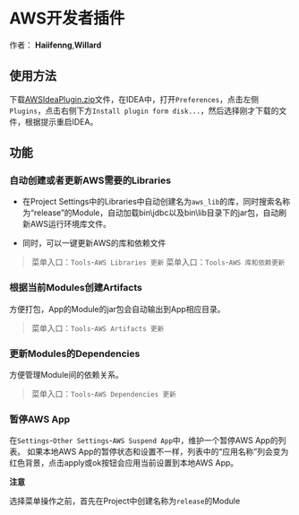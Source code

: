 # AWS开发者插件

作者：
**Haiifenng**,**Willard**

## 使用方法

下载[AWSIdeaPlugin.zip](https://github.com/haiifenng/AWSIdeaPlugin/releases/download/v2.2.1/AWSIdeaPlugin.zip)文件，在IDEA中，打开`Preferences`，点击左侧`Plugins`，点击右侧下方`Install plugin form disk...`，然后选择刚才下载的文件，根据提示重启IDEA。

## 功能
### 自动创建或者更新AWS需要的Libraries

* 在Project Settings中的Libraries中自动创建名为`aws_lib`的库，同时搜索名称为“release”的Module，自动加载bin\jdbc以及bin\lib目录下的jar包，自动刷新AWS运行环境库文件。

* 同时，可以一键更新AWS的库和依赖文件

> 菜单入口：`Tools`-`AWS Libraries 更新`
> 菜单入口：`Tools`-`AWS 库和依赖更新`

### 根据当前Modules创建Artifacts

方便打包，App的Module的jar包会自动输出到App相应目录。

> 菜单入口：`Tools`-`AWS Artifacts 更新`

### 更新Modules的Dependencies

方便管理Module间的依赖关系。

>菜单入口：`Tools`-`AWS Dependencies 更新`

### 暂停AWS App

在`Settings`-`Other Settings`-`AWS Suspend App`中，维护一个暂停AWS App的列表。
如果本地AWS App的暂停状态和设置不一样，列表中的“应用名称”列会变为红色背景，点击apply或ok按钮会应用当前设置到本地AWS App。

**注意**

选择菜单操作之前，首先在Project中创建名称为`release`的Module


